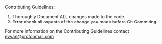 Contributing Guidelines:
1. Thoroughly Document ALL changes made to the code.
2. Error check all aspects of the change you made before Git Commiting.

For more information on the Contributing Guidelines contact evvan@protonmail.com
